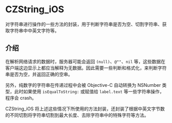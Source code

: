 # CZString_iOS
对字符串进行操作的一些方法的封装，用于判断字符串是否为空、切割字符串、获取字符串中中英文字符等。

## 介绍

在解析网络请求的数据时，服务器可能会返回 `(null)`、`@""`、`nil` 等，这些数据在客户端这边显示上都应当解释为无数据。因此需要一些判断和格式化，来判断字符串是否为空，并返回正确的空串。

另外，纯数字的字符串在传递过程中会被 Objective-C 自动转换为 NSNumber 类型，此时如果使用 `isEqualToString:` 或赋值给 `label.text` 等一些字符串操作，程序会 crash。

CZString_iOS 将上述这些情况下所使用的方法封装，还封装了根据中英文字节数的不同切割将字符串切割到最大长度、去除字符串中的特殊字符等方法。

